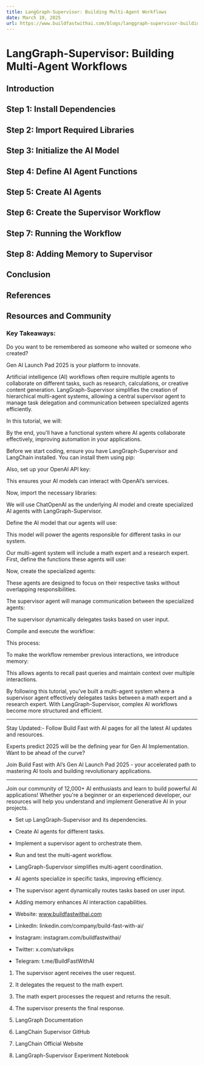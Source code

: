 ```yaml
---
title: LangGraph-Supervisor: Building Multi-Agent Workflows
date: March 10, 2025
url: https://www.buildfastwithai.com/blogs/langgraph-supervisor-building-multi-agent-workflows
---
```


# LangGraph-Supervisor: Building Multi-Agent Workflows

## Introduction

## Step 1: Install Dependencies

## Step 2: Import Required Libraries

## Step 3: Initialize the AI Model

## Step 4: Define AI Agent Functions

## Step 5: Create AI Agents

## Step 6: Create the Supervisor Workflow

## Step 7: Running the Workflow

## Step 8: Adding Memory to Supervisor

## Conclusion

## References

## Resources and Community

### Key Takeaways:

Do you want to be remembered as someone who waited or someone who created?

Gen AI Launch Pad 2025 is your platform to innovate.

Artificial intelligence (AI) workflows often require multiple agents to collaborate on different tasks, such as research, calculations, or creative content generation. LangGraph-Supervisor simplifies the creation of hierarchical multi-agent systems, allowing a central supervisor agent to manage task delegation and communication between specialized agents efficiently.

In this tutorial, we will:

By the end, you'll have a functional system where AI agents collaborate effectively, improving automation in your applications.

Before we start coding, ensure you have LangGraph-Supervisor and LangChain installed. You can install them using pip:

Also, set up your OpenAI API key:

This ensures your AI models can interact with OpenAI’s services.

Now, import the necessary libraries:

We will use ChatOpenAI as the underlying AI model and create specialized AI agents with LangGraph-Supervisor.

Define the AI model that our agents will use:

This model will power the agents responsible for different tasks in our system.

Our multi-agent system will include a math expert and a research expert. First, define the functions these agents will use:

Now, create the specialized agents:

These agents are designed to focus on their respective tasks without overlapping responsibilities.

The supervisor agent will manage communication between the specialized agents:

The supervisor dynamically delegates tasks based on user input.

Compile and execute the workflow:

This process:

To make the workflow remember previous interactions, we introduce memory:

This allows agents to recall past queries and maintain context over multiple interactions.

By following this tutorial, you’ve built a multi-agent system where a supervisor agent effectively delegates tasks between a math expert and a research expert. With LangGraph-Supervisor, complex AI workflows become more structured and efficient.

---------------------------

Stay Updated:- Follow Build Fast with AI pages for all the latest AI updates and resources.

Experts predict 2025 will be the defining year for Gen AI Implementation. Want to be ahead of the curve?

Join Build Fast with AI’s Gen AI Launch Pad 2025 - your accelerated path to mastering AI tools and building revolutionary applications.

---------------------------

Join our community of 12,000+ AI enthusiasts and learn to build powerful AI applications! Whether you're a beginner or an experienced developer, our resources will help you understand and implement Generative AI in your projects.

* Set up LangGraph-Supervisor and its dependencies.
* Create AI agents for different tasks.
* Implement a supervisor agent to orchestrate them.
* Run and test the multi-agent workflow.

* LangGraph-Supervisor simplifies multi-agent coordination.
* AI agents specialize in specific tasks, improving efficiency.
* The supervisor agent dynamically routes tasks based on user input.
* Adding memory enhances AI interaction capabilities.

* Website: www.buildfastwithai.com
* LinkedIn: linkedin.com/company/build-fast-with-ai/
* Instagram: instagram.com/buildfastwithai/
* Twitter: x.com/satvikps
* Telegram: t.me/BuildFastWithAI

1. The supervisor agent receives the user request.
2. It delegates the request to the math expert.
3. The math expert processes the request and returns the result.
4. The supervisor presents the final response.

1. LangGraph Documentation
2. LangChain Supervisor GitHub
3. LangChain Official Website
4. LangGraph-Supervisor Experiment Notebook

